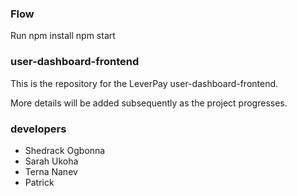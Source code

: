 ### Flow
Run npm install
npm start
### user-dashboard-frontend

This is the repository for the LeverPay user-dashboard-frontend.

More details will be added subsequently as the project progresses.

### developers

- Shedrack Ogbonna
- Sarah Ukoha
- Terna Nanev
- Patrick
